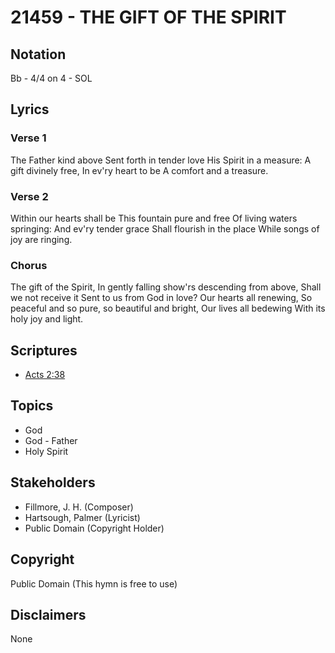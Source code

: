 # 21459 - THE GIFT OF THE SPIRIT

## Notation

Bb - 4/4 on 4 - SOL

## Lyrics

### Verse 1

The Father kind above Sent forth in tender love His Spirit in a measure: A gift divinely free, In ev'ry heart to be A comfort and a treasure.

### Verse 2

Within our hearts shall be This fountain pure and free Of living waters springing: And ev'ry tender grace Shall flourish in the place While songs of joy are ringing.

### Chorus

The gift of the Spirit, In gently falling show'rs descending from above, Shall we not receive it Sent to us from God in love? Our hearts all renewing, So peaceful and so pure, so beautiful and bright, Our lives all bedewing With its holy joy and light.


## Scriptures

- [Acts 2:38](https://www.biblegateway.com/passage/?search=Acts%202%3A38)

## Topics

- God
- God - Father
- Holy Spirit

## Stakeholders

- Fillmore, J. H. (Composer)
- Hartsough, Palmer (Lyricist)
- Public Domain (Copyright Holder)

## Copyright

Public Domain
(This hymn is free to use)

## Disclaimers

None

